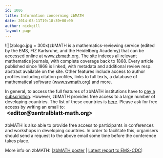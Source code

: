 ```yaml
---
id: 1006
title: Information concerning zbMATH
date: 2014-03-11T19:18:39+00:00
author: nickgill
layout: page
---
```


![](zblogo.jpg = 300x)zbMATH is a mathematics-reviewing service (edited by the EMS, FIZ
Karlsruhe, and the Heidelberg Academy) that can be accessed online at <a href = "http://www.zbmath.org">www.zbmath.org</a>. The site indexes all relevant mathematics journals, with complete coverage back to 1868.  Every article published since
1868 is linked, with metadata and additional review resp. abstract
available on the site. Other features include access to author
profiles including citation profiles, links to full texts, a database
of mathematical software (<a href = "http://www.swmath.org">www.swmath.org</a>) and more.

In general, to access the full features of zbMATH institutions have to
<a href="https://zbmath.org/subscription/">pay a subscription</a>. However, zbMATH provides free access to a large number of developing countries. The list of these countries is <a href = "zbmath2">here</a>. Please ask for free access by writing an email to:<br><img src="zbmail.jpg">

zbMATH is also able to provide free access to participants in conferences and workshops in developing countries. In order to facilitate this, organisers should send a request to the above email some time before the conference takes place.

More info on zbMATH: 
[<a href = "zbposter.pdf">zbMATH poster</a> | <a href="IndividualReports/Greuel2015.php">Latest report to EMS-CDC</a>]

